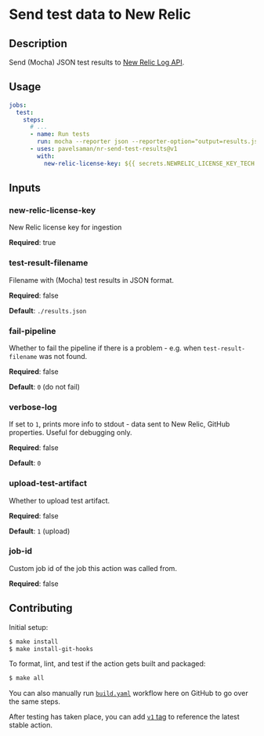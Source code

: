 # Send test data to New Relic

## Description

Send (Mocha) JSON test results to [New Relic Log API](https://docs.newrelic.com/docs/logs/log-api/introduction-log-api).

## Usage

```yaml
jobs:
  test:
    steps:
      # ...
      - name: Run tests
        run: mocha --reporter json --reporter-option="output=results.json"
      - uses: pavelsaman/nr-send-test-results@v1
        with:
          new-relic-license-key: ${{ secrets.NEWRELIC_LICENSE_KEY_TECH }}
```

## Inputs

### new-relic-license-key

New Relic license key for ingestion

**Required**: true

### test-result-filename

Filename with (Mocha) test results in JSON format.

**Required**: false

**Default**: `./results.json`

### fail-pipeline

Whether to fail the pipeline if there is a problem - e.g. when `test-result-filename` was not found.

**Required**: false

**Default**: `0` (do not fail)

### verbose-log

If set to `1`, prints more info to stdout - data sent to New Relic, GitHub properties. Useful for debugging only.

**Required**: false

**Default**: `0`

### upload-test-artifact

Whether to upload test artifact.

**Required**: false

**Default**: `1` (upload)

### job-id

Custom job id of the job this action was called from.

**Required**: false

## Contributing

Initial setup:

```bash
$ make install
$ make install-git-hooks
```

To format, lint, and test if the action gets built and packaged:

```bash
$ make all
```

You can also manually run [`build.yaml`](https://github.com/pavelsaman/nr-send-test-results/actions/workflows/build.yaml) workflow here on GitHub to go over the same steps.

After testing has taken place, you can add [`v1` tag](https://github.com/actions/toolkit/blob/master/docs/action-versioning.md) to reference the latest stable action.
